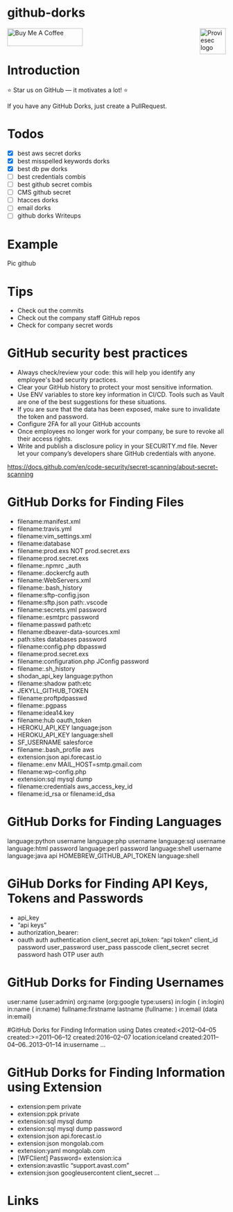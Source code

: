 # github-dorks
<a href="https://proviesec.org/">
    <img src="https://avatars.githubusercontent.com/u/92156402?s=400&u=7fe0dbb9085a37818ee8c2b061432a9a69cbff42&v=4" alt="Proviesec logo" title="Proviesec" align="right" height="60" />
</a>
<a href="https://www.buymeacoffee.com/proviesec" target="_blank"><img src="https://cdn.buymeacoffee.com/buttons/default-orange.png" alt="Buy Me A Coffee" height="41" width="174"></a>

# Introduction 

:star: Star us on GitHub — it motivates a lot! :star:

If you have any GitHub Dorks, just create a PullRequest. 

# Todos

- [x] best aws secret dorks 
- [x] best misspelled keywords dorks
- [x] best db pw dorks
- [ ] best credentials combis
- [ ] best github secret combis
- [ ] CMS github secret
- [ ] htacces dorks
- [ ] email dorks
- [ ] github dorks Writeups 

# Example 

Pic github 

# Tips

- Check out the commits
- Check out the company staff GitHub repos 
- Check for company secret words

# GitHub security best practices

- Always check/review your code: this will help you identify any employee's bad security practices. 
- Clear your GitHub history to protect your most sensitive information. 
- Use ENV variables to store key information in CI/CD. Tools such as Vault are one of the best suggestions for these situations. 
- If you are sure that the data has been exposed, make sure to invalidate the token and password. 
- Configure 2FA for all your GitHub accounts
- Once employees no longer work for your company, be sure to revoke all their access rights.
- Write and publish a disclosure policy in your SECURITY.md file. Never let your company’s developers share GitHub credentials with anyone. 

https://docs.github.com/en/code-security/secret-scanning/about-secret-scanning

# GitHub Dorks for Finding Files

- filename:manifest.xml
- filename:travis.yml
- filename:vim_settings.xml
- filename:database
- filename:prod.exs NOT prod.secret.exs
- filename:prod.secret.exs
- filename:.npmrc _auth
- filename:.dockercfg auth
- filename:WebServers.xml
- filename:.bash_history <Domain name>
- filename:sftp-config.json
- filename:sftp.json path:.vscode
- filename:secrets.yml password
- filename:.esmtprc password
- filename:passwd path:etc
- filename:dbeaver-data-sources.xml
- path:sites databases password
- filename:config.php dbpasswd
- filename:prod.secret.exs
- filename:configuration.php JConfig password
- filename:.sh_history
- shodan_api_key language:python
- filename:shadow path:etc
- JEKYLL_GITHUB_TOKEN
- filename:proftpdpasswd
- filename:.pgpass
- filename:idea14.key
- filename:hub oauth_token
- HEROKU_API_KEY language:json
- HEROKU_API_KEY language:shell
- SF_USERNAME salesforce
- filename:.bash_profile aws
- extension:json api.forecast.io
- filename:.env MAIL_HOST=smtp.gmail.com
- filename:wp-config.php
- extension:sql mysql dump
- filename:credentials aws_access_key_id
- filename:id_rsa or filename:id_dsa
    
# GitHub Dorks for Finding Languages
language:python username
language:php username
language:sql username
language:html password
language:perl password
language:shell username
language:java api
HOMEBREW_GITHUB_API_TOKEN language:shell

# GiHub Dorks for Finding API Keys, Tokens and Passwords
- api_key
- “api keys”
- authorization_bearer:
- oauth
auth
authentication
client_secret
api_token:
“api token”
client_id
password
user_password
user_pass
passcode
client_secret
secret
password hash
OTP
user auth

# GitHub Dorks for Finding Usernames
user:name (user:admin)
org:name (org:google type:users)
in:login (<username> in:login)
in:name (<username> in:name)
fullname:firstname lastname (fullname:<name> <surname>)
in:email (data in:email)

#GitHub Dorks for Finding Information using Dates
created:<2012–04–05
created:>=2011–06–12
created:2016–02–07 location:iceland
created:2011–04–06..2013–01–14 <user> in:username
... 

# GitHub Dorks for Finding Information using Extension
    
- extension:pem private
- extension:ppk private
- extension:sql mysql dump
- extension:sql mysql dump password
- extension:json api.forecast.io
- extension:json mongolab.com
- extension:yaml mongolab.com
- [WFClient] Password= extension:ica
- extension:avastlic “support.avast.com”
- extension:json googleusercontent client_secret
...

# Links 
